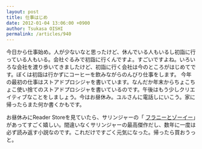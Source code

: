 ```yaml
---
layout: post
title: 仕事はじめ
date: 2012-01-04 13:06:00 +0900
author: Tsukasa OISHI
permalink: /articles/940
---
```


今日から仕事始め。人が少ないなと思ったけど、休んでいる人もいるし初詣に行っている人もいる。会社ぐるみで初詣に行くんですよ。すごいですよね。いろいろな会社を渡り歩いてきましたけど、初詣に行く会社は今のところがはじめてです。ぼくは初詣は行かずにコーヒーを飲みながらのんびり仕事をします。
今年の最初の仕事はストアドプロシジャを書いています。なんだか年末からちょこちょこ使い捨てのストアドプロシジャを書いているのです。午後はもう少しクリエイティブなことをしましょう。今はお昼休み。ユルさんに電話しにいこう。家に帰ったらまた何か書くかもです。

お昼休みにReader Storeを見ていたら、サリンジャーの「 [フラニーとゾーイー](http://ebookstore.sony.jp/item/BT000012234900100101/)」があってすごく嬉しい。間違いなくサリンジャーの最高傑作だし、数年に一度は必ず読み返す小説なのです。これだけですごく元気になった。帰ったら買おうっと。

